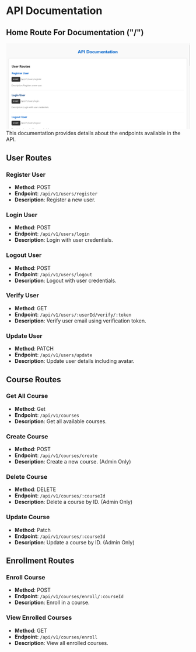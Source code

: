 # API Documentation

## Home Route For Documentation ("/")
![alt text](./public/image.png)
This documentation provides details about the endpoints available in the API.

## User Routes

### Register User

- **Method**: POST
- **Endpoint**: `/api/v1/users/register`
- **Description**: Register a new user.

### Login User

- **Method**: POST
- **Endpoint**: `/api/v1/users/login`
- **Description**: Login with user credentials.

### Logout User

- **Method**: POST
- **Endpoint**: `/api/v1/users/logout`
- **Description**: Logout with user credentials.

### Verify User

- **Method**: GET
- **Endpoint**: `/api/v1/users/:userId/verify/:token`
- **Description**: Verify user email using verification token.

### Update User

- **Method**: PATCH
- **Endpoint**: `/api/v1/users/update`
- **Description**: Update user details including avatar.

## Course Routes

### Get All Course

- **Method**: Get
- **Endpoint**: `/api/v1/courses`
- **Description**: Get all available courses.

### Create Course

- **Method**: POST
- **Endpoint**: `/api/v1/courses/create`
- **Description**: Create a new course. (Admin Only)

### Delete Course

- **Method**: DELETE
- **Endpoint**: `/api/v1/courses/:courseId`
- **Description**: Delete a course by ID. (Admin Only)

### Update Course

- **Method**: Patch
- **Endpoint**: `/api/v1/courses/:courseId`
- **Description**: Update a course by ID. (Admin Only)

## Enrollment Routes

### Enroll Course

- **Method**: POST
- **Endpoint**: `/api/v1/courses/enroll/:courseId`
- **Description**: Enroll in a course.

### View Enrolled Courses

- **Method**: GET
- **Endpoint**: `/api/v1/courses/enroll`
- **Description**: View all enrolled courses.

